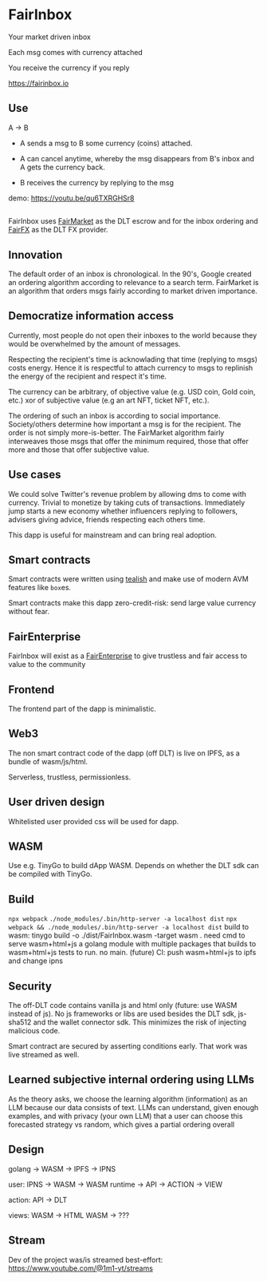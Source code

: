 # FairInbox

Your market driven inbox

Each msg comes with currency attached

You receive the currency if you reply

https://fairinbox.io

## Use

A -> B

- A sends a msg to B some currency (coins) attached.

- A can cancel anytime, whereby the msg disappears from B's inbox and A gets the currency back.

- B receives the currency by replying to the msg

demo: https://youtu.be/qu6TXRGHSr8

## 

FairInbox uses [FairMarket](https://github.com/1m1-github/FairMarket) as the DLT escrow and for the inbox ordering and [FairFX](https://github.com/1m1-github/FairFX) as the DLT FX provider.

## Innovation

The default order of an inbox is chronological. In the 90's, Google created an ordering algorithm according to relevance to a search term.
FairMarket is an algorithm that orders msgs fairly according to market driven importance.

## Democratize information access
Currently, most people do not open their inboxes to the world because they would be overwhelmed by the amount of messages.

Respecting the recipient's time is acknowlading that time (replying to msgs) costs energy. Hence it is respectful to attach currency to msgs to replinish the energy of the recipient and respect it's time.

The currency can be arbitrary, of objective value (e.g. USD coin, Gold coin, etc.) xor of subjective value (e.g an art NFT, ticket NFT, etc.).

The ordering of such an inbox is according to social importance. Society/others determine how important a msg is for the recipient.
The order is not simply more-is-better. The FairMarket algorithm fairly interweaves those msgs that offer the minimum required, those that offer more and those that offer subjective value.

## Use cases
We could solve Twitter's revenue problem by allowing dms to come with currency. Trivial to monetize by taking cuts of transactions. Immediately jump starts a new economy whether influencers replying to followers, advisers giving advice, friends respecting each others time.

This dapp is useful for mainstream and can bring real adoption.

## Smart contracts
Smart contracts were written using [tealish](https://tealish.tinyman.org/) and make use of modern AVM features like `box`es.

Smart contracts make this dapp zero-credit-risk: send large value currency without fear.

## FairEnterprise

FairInbox will exist as a [FairEnterprise](https://github.com/1m1-github/FairEnterprise) to give trustless and fair access to value to the community

## Frontend
The frontend part of the dapp is minimalistic.

## Web3
The non smart contract code of the dapp (off DLT) is live on IPFS, as a bundle of wasm/js/html.

Serverless, trustless, permissionless.

## User driven design
Whitelisted user provided css will be used for dapp.

## WASM
Use e.g. TinyGo to build dApp WASM. Depends on whether the DLT sdk can be compiled with TinyGo.

## Build
`npx webpack`
`./node_modules/.bin/http-server -a localhost dist`
`npx webpack && ./node_modules/.bin/http-server -a localhost dist`
build to wasm:
tinygo build -o ./dist/FairInbox.wasm -target wasm .
need cmd to serve wasm+html+js
a golang module with multiple packages that builds to wasm+html+js
tests to run. no main.
(future) CI: push wasm+html+js to ipfs and change ipns

## Security
The off-DLT code contains vanilla js and html only (future: use WASM instead of js). No js frameworks or libs are used besides the DLT sdk, js-sha512 and the wallet connector sdk. This minimizes the risk of injecting malicious code.

Smart contract are secured by asserting conditions early. That work was live streamed as well.

## Learned subjective internal ordering using LLMs
As the theory asks, we choose the learning algorithm (information) as an LLM because our data consists of text. LLMs can understand, given enough examples, and with privacy (your own LLM) that a user can choose this forecasted strategy vs random, which gives a partial ordering overall

## Design
golang -> WASM -> IPFS -> IPNS

user:
IPNS -> WASM -> WASM runtime -> API -> ACTION -> VIEW

action:
API -> DLT

views:
WASM -> HTML
WASM -> ???

## Stream
Dev of the project was/is streamed best-effort: https://www.youtube.com/@1m1-yt/streams


